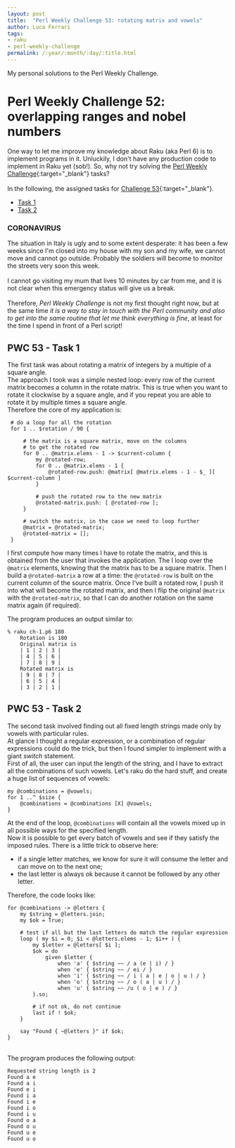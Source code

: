 ```yaml
---
layout: post
title:  "Perl Weekly Challenge 53: rotating matrix and vowels"
author: Luca Ferrari
tags:
- raku
- perl-weekly-challenge
permalink: /:year/:month/:day/:title.html
---
```

My personal solutions to the Perl Weekly Challenge.

# Perl Weekly Challenge 52: overlapping ranges and nobel numbers

One way to let me improve my knowledge about Raku (aka Perl 6) is to implement programs in it.
Unluckily, I don't have any production code to implement in Raku yet (sob!).
So, why not try solving the [Perl Weekly Challenge](https://perlweeklychallenge.org/){:target="_blank"} tasks?
<br/>
<br/>
In the following, the assigned tasks for [Challenge 53](https://perlweeklychallenge.org/blog/perl-weekly-challenge-053/){:target="_blank"}.
<br/>
- [Task 1](#task1)
- [Task 2](#task2)


### CORONAVIRUS
The situation in Italy is ugly and to some extent desperate: it has been a few weeks since I'm closed into my house with my son and my wife, we cannot move and cannot go outside. Probably the soldiers will become to monitor the streets very soon this week.
<br/>
<br/>
I cannot go visiting my mum that lives 10 minutes by car from me, and it is not clear when this emergency status will give us a break.
<br/>
<br/>
Therefore, *Perl Weekly Challenge* is not my first thought right now, but at the same time *it is a way to stay in touch with the Perl community and also to get into the same routine that let me think everything is fine*, at least for the time I spend in front of a Perl script!


<a name="task1"></a>
## PWC 53 - Task 1

The first task was about rotating a matrix of integers by a multiple of a square angle.
<br/>
The approach I took was a simple nested loop: every row of the current matrix becomes a column in the rotate matrix. This is true when you want to rotate it clockwise by a square angle, and if you repeat you are able to rotate it by multiple times a square angle.
<br/>
Therefore the core of my application is:


```perl6
 # do a loop for all the rotation
 for 1 .. $rotation / 90 {

     # the matrix is a square matrix, move on the columns
     # to get the rotated row
     for 0 .. @matrix.elems - 1 -> $current-column {
         my @rotated-row;
         for 0 .. @matrix.elems - 1 {
             @rotated-row.push: @matrix[ @matrix.elems - 1 - $_ ][ $current-column ]
         }

         # push the rotated row to the new matrix
         @rotated-matrix.push: [ @rotated-row ];
     }

     # switch the matrix, in the case we need to loop further
     @matrix = @rotated-matrix;
     @rotated-matrix = [];
 }
```

I first compute how many times I have to rotate the matrix, and this is obtained from the user that invokes the application.
The I loop over the `@matrix` elements, knowing that the matrix has to be a square matrix. Then I build a `@rotated-matrix` a row at a time: the `@rotated-row` is built on the current column of the source matrix. Once I've built a rotated row, I push it into what will become the rotated matrix, and then I flip the original `@matrix` with the `@rotated-matrix`, so that I can do another rotation on the same matrix again (if required).
<br/>

The program produces an output similar to:

```perl6
% raku ch-1.p6 180
    Rotation is 180
    Original matrix is 
    | 1 | 2 | 3 | 
    | 4 | 5 | 6 | 
    | 7 | 8 | 9 | 
    Rotated matrix is 
    | 9 | 8 | 7 | 
    | 6 | 5 | 4 | 
    | 3 | 2 | 1 | 
```


<a name="task2"></a>
## PWC 53 - Task 2

The second task involved finding out all fixed length strings made only by vowels with particular rules.
<br/>
At glance I thought a regular expression, or a combination of regular expressions could do the trick, but then I found simpler to implement with a giant *switch* statement.
<br/>
First of all, the user can input the length of the string, and I have to extract all the combinations of such vowels. Let's raku do the hard stuff, and create a huge list of sequences of vowels:

```perl6
my @combinations = @vowels;
for 1 ..^ $size {
    @combinations = @combinations [X] @vowels;
}
```

At the end of the loop, `@combinations` will contain all the vowels mixed up in all possible ways for the specified length.
<br/>
Now it is possible to get every batch of vowels and see if they satisfy the imposed rules. There is a little trick to observe here:
- if a single letter matches, we know for sure it will consume the letter and can move on to the next one;
- the last letter is always ok because it cannot be followed by any other letter.

Therefore, the code looks like:

```perl6
for @combinations -> @letters {
    my $string = @letters.join;
    my $ok = True;

    # test if all but the last letters do match the regular expression
    loop ( my $i = 0; $i < @letters.elems - 1; $i++ ) {
        my $letter = @letters[ $i ];
        $ok = do 
            given $letter {
                when 'a' { $string ~~ / a (e | i) / }
                when 'e' { $string ~~ / ei / }
                when 'i' { $string ~~ / i ( a | e | o | u ) / }
                when 'o' { $string ~~ / o ( a | u ) / }
                when 'u' { $string ~~ /u ( o | e ) / }
        }.so;

        # if not ok, do not continue
        last if ! $ok;
    }

    say "Found { ~@letters }" if $ok;
}
```

<br/>
The program produces the following output:

```perl6
Requested string length is 2 
Found a e
Found a i
Found e i
Found i a
Found i e
Found i o
Found i u
Found o a
Found o u
Found u e
Found u o
```
